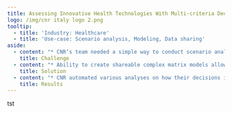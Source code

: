 ```yaml
---
title: Assessing Innovative Health Technologies With Multi-criteria Decision Analysis
logo: /img/cnr italy logo 2.png
tooltip:
  - title: 'Industry: Healthcare'
  - title: 'Use-case: Scenario analysis, Modeling, Data sharing'
aside:
  - content: "* CNR’s team needed a simple way to conduct scenario analysis that can be shared among colleagues and stakeholders in the healthcare industry.\r\n\r\n* Conducting multi-criteria decision analysis to evaluate the introduction of innovative health technologies in Italy’s hospitals.\r\n"
    title: Challenge
  - content: "* Ability to create shareable complex matrix models allows CNR to be always updated on their latest health technology assessments.\r\n\r\n* The possibility of hiding some data allows CNR to maintain the most complete objectivity in their evaluations. \r\n\r\n* Automated scenario analysis to compare, in seconds, various guidelines for patients with congenital or rare diseases.\r\n"
    title: Solution
  - content: "* CNR automated various analyses on how their decisions impact patients’ health and hospital budgets.\r\n\r\n* CNR can carry out Health Technology Assessment Reports in a short amount of time and immediately share the results with top management. Visyond being cloud-based makes it a perfect tool for remote collaboration.\r\n\r\n* It is now possible to easily create interactive dashboards and modify them in real-time with variable parameters.\r\n"
    title: Results
---
```

tst
